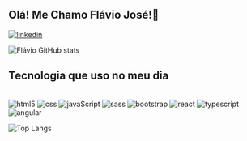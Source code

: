 ## Olá! Me Chamo Flávio José!👋
[![linkedin](https://img.shields.io/badge/LinkedIn-0077B5?style=for-the-badge&logo=linkedin&logoColor=white)]()

![Flávio GitHub stats](https://github-readme-stats.vercel.app/api?username=flaviojsdev&show_icons=true&theme=dark)

## Tecnologia que uso no meu dia

<div style="display: inline_block"><br>
<img alt = "html5" src = "https://img.shields.io/badge/HTML5-E34F26?style=for-the-badge&logo=html5&logoColor=white">
<img alt = "css" src = "https://img.shields.io/badge/CSS3-1572B6?style=for-the-badge&logo=css3&logoColor=white">
<img alt = "javaScript" src = "https://img.shields.io/badge/JavaScript-F7DF1E?style=for-the-badge&logo=javascript&logoColor=black">
<img alt = "sass" src = "https://img.shields.io/badge/Sass-CC6699?style=for-the-badge&logo=sass&logoColor=white">
<img alt = "bootstrap" src = "https://img.shields.io/badge/Bootstrap-563D7C?style=for-the-badge&logo=bootstrap&logoColor=white"> 
<img alt = "react" src = "https://img.shields.io/badge/React-20232A?style=for-the-badge&logo=react&logoColor=61DAFB">
<img alt = "typescript" src = "https://img.shields.io/badge/TypeScript-007ACC?style=for-the-badge&logo=typescript&logoColor=white">
<img alt = "angular" src = "https://img.shields.io/badge/Angular-DD0031?style=for-the-badge&logo=angular&logoColor=white">
<img alt = "" src = "">
<img alt = "" src = "">
<img alt = "" src = "">
<img alt = "" src = "">
</div>


![Top Langs](https://github-readme-stats.vercel.app/api/top-langs/?username=flaviojsdev&size_weight=0.5&count_weight=0.5)



